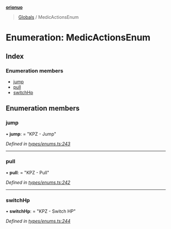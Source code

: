 **[orionuo](../README.md)**

> [Globals](../globals.md) / MedicActionsEnum

# Enumeration: MedicActionsEnum

## Index

### Enumeration members

* [jump](medicactionsenum.md#jump)
* [pull](medicactionsenum.md#pull)
* [switchHp](medicactionsenum.md#switchhp)

## Enumeration members

### jump

•  **jump**:  = "KPZ - Jump"

*Defined in [types/enums.ts:243](https://github.com/msviha/orionuo/blob/9d75b1e/src/types/enums.ts#L243)*

___

### pull

•  **pull**:  = "KPZ - Pull"

*Defined in [types/enums.ts:242](https://github.com/msviha/orionuo/blob/9d75b1e/src/types/enums.ts#L242)*

___

### switchHp

•  **switchHp**:  = "KPZ - Switch HP"

*Defined in [types/enums.ts:244](https://github.com/msviha/orionuo/blob/9d75b1e/src/types/enums.ts#L244)*
